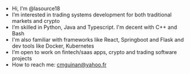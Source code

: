 - Hi, I’m @lasource18
- I’m interested in trading systems development for both traditional markets and crypto
- I’m skilled in Python, Java and Typescript. I'm decent with C++ and Bash
- I'm also familiar with frameworks like React, Springboot and Flask
  and dev tools like Docker, Kubernetes
- I’m open to work on fintech/saas apps, crypto and trading software projects
- How to reach me: cmguinan@yahoo.fr

<!---
lasource18/lasource18 is a ✨ special ✨ repository because its `README.md` (this file) appears on your GitHub profile.
You can click the Preview link to take a look at your changes.
--->
